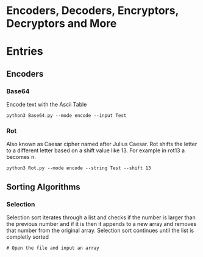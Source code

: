 # Encoders, Decoders, Encryptors, Decryptors and More

# Entries

## Encoders

### Base64
Encode text with the Ascii Table
```
python3 Base64.py --mode encode --input Test
```

### Rot
Also known as Caesar cipher named after Julius Caesar. Rot shifts the letter to a different letter based on a shift value like 13. For example in rot13 a becomes n.
```
python3 Rot.py --mode encode --string Test --shift 13
```


## Sorting Algorithms

### Selection
Selection sort iterates through a list and checks if the number is larger than the previous number and if it is then it appends to a new array and removes that number from the original array. Selection sort continues until the list is completly sorted
```
# Open the file and input an array
```